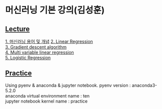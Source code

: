 # 머신러닝 기본 강의(김성훈)    


## [Lecture](https://github.com/stellakang/deeplearning-study/blob/master/online-lecture/sungkim/lecture)  

[1. 머신러닝 용어 및 개념](https://github.com/stellakang/deeplearning-study/blob/master/online-lecture/sungkim/lecture/lec1.md)
[2. Linear Regression](https://github.com/stellakang/deeplearning-study/blob/master/online-lecture/sungkim/lecture/lec2.md)  
[3. Gradient descent algorithm](https://github.com/stellakang/deeplearning-study/blob/master/online-lecture/sungkim/lecture/lec3.md)  
[4. Multi variable linear regression](https://github.com/stellakang/deeplearning-study/blob/master/online-lecture/sungkim/lecture/lec4.md)  
[5. Logistic Regression](https://github.com/stellakang/deeplearning-study/blob/master/online-lecture/sungkim/lecture/lec5.md)
## [Practice](https://github.com/stellakang/deeplearning-study/blob/master/online-lecture/sungkim/practice)  

Using pyenv & anaconda & jupyter notebook. 
pyenv version : anaconda3-5.2.0  
anaconda virtual environment name : ten  
jupyter notebook kernel name : practice  
